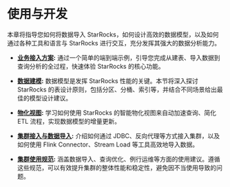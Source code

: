 # 使用与开发

本章将指导您如何将数据导入 StarRocks，如何设计高效的数据模型，以及如何通过各种工具和语言与 StarRocks 进行交互，充分发挥其强大的数据分析能力。

*   **[业务接入方案](./onboarding.md):** 通过一个简单的端到端示例，引导您完成从建表、导入数据到查询分析的全过程，快速体验 StarRocks 的核心功能。

*   **[数据建模](./modeling.md):** 数据模型是发挥 StarRocks 性能的关键。本节将深入探讨 StarRocks 的表设计原则，包括分区、分桶、索引等，并结合不同场景给出最佳的模型设计建议。

*   **[物化视图](./materialized_view.md):** 学习如何使用 StarRocks 的智能物化视图来自动加速查询、简化 ETL 流程，实现数据模型的增量更新。

*   **[集群接入与数据导入](./connector.md):** 介绍如何通过 JDBC、反向代理等方式接入集群，以及如何使用 Flink Connector、Stream Load 等工具高效地导入数据。

*   **[集群使用规范](./usage.md):** 涵盖数据导入、查询优化、例行运维等方面的使用建议。遵循这些规范，可以有效提升集群的整体性能和稳定性，避免因不当使用导致的问题。
